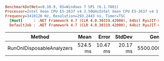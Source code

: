 ``` ini

BenchmarkDotNet=v0.10.9, OS=Windows 7 SP1 (6.1.7601)
Processor=Intel Xeon CPU E5-2637 v4 3.50GHzIntel Xeon CPU E5-2637 v4 3.50GHz, ProcessorCount=16
Frequency=3410126 Hz, Resolution=293.2443 ns, Timer=TSC
  [Host]     : .NET Framework 4.7 (CLR 4.0.30319.42000), 64bit RyuJIT-v4.7.2114.0
  DefaultJob : .NET Framework 4.7 (CLR 4.0.30319.42000), 64bit RyuJIT-v4.7.2114.0


```
 |                    Method |     Mean |    Error |   StdDev |     Gen 0 |    Gen 1 | Allocated |
 |-------------------------- |---------:|---------:|---------:|----------:|---------:|----------:|
 | RunOnIDisposableAnalyzers | 524.5 ms | 10.47 ms | 20.17 ms | 5500.0000 | 125.0000 |  33.17 MB |
